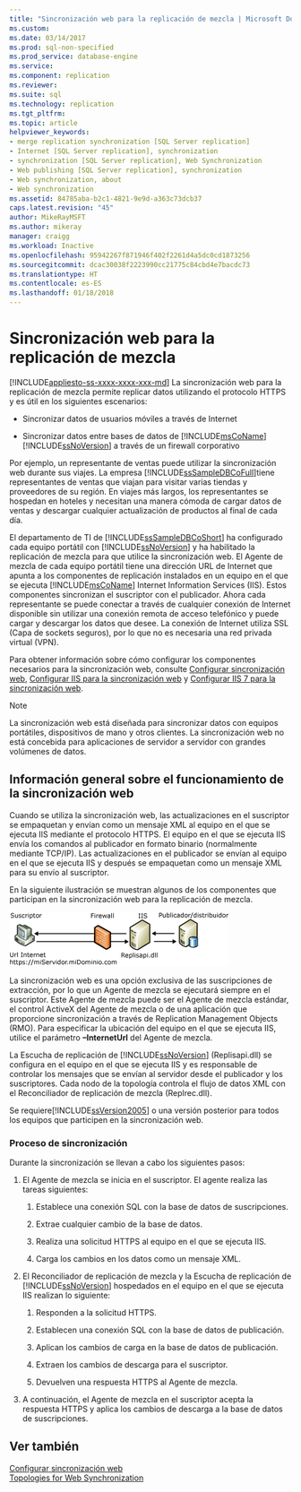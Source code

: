 ```yaml
---
title: "Sincronización web para la replicación de mezcla | Microsoft Docs"
ms.custom: 
ms.date: 03/14/2017
ms.prod: sql-non-specified
ms.prod_service: database-engine
ms.service: 
ms.component: replication
ms.reviewer: 
ms.suite: sql
ms.technology: replication
ms.tgt_pltfrm: 
ms.topic: article
helpviewer_keywords:
- merge replication synchronization [SQL Server replication]
- Internet [SQL Server replication], synchronization
- synchronization [SQL Server replication], Web Synchronization
- Web publishing [SQL Server replication], synchronization
- Web synchronization, about
- Web synchronization
ms.assetid: 84785aba-b2c1-4821-9e9d-a363c73dcb37
caps.latest.revision: "45"
author: MikeRayMSFT
ms.author: mikeray
manager: craigg
ms.workload: Inactive
ms.openlocfilehash: 95942267f871946f402f2261d4a5dc0cd1873256
ms.sourcegitcommit: dcac30038f2223990cc21775c84cbd4e7bacdc73
ms.translationtype: HT
ms.contentlocale: es-ES
ms.lasthandoff: 01/18/2018
---
```

# <a name="web-synchronization-for-merge-replication"></a>Sincronización web para la replicación de mezcla
[!INCLUDE[appliesto-ss-xxxx-xxxx-xxx-md](../../includes/appliesto-ss-xxxx-xxxx-xxx-md.md)] La sincronización web para la replicación de mezcla permite replicar datos utilizando el protocolo HTTPS y es útil en los siguientes escenarios:  
  
-   Sincronizar datos de usuarios móviles a través de Internet  
  
-   Sincronizar datos entre bases de datos de [!INCLUDE[msCoName](../../includes/msconame-md.md)] [!INCLUDE[ssNoVersion](../../includes/ssnoversion-md.md)] a través de un firewall corporativo  
  
 Por ejemplo, un representante de ventas puede utilizar la sincronización web durante sus viajes. La empresa [!INCLUDE[ssSampleDBCoFull](../../includes/sssampledbcofull-md.md)]tiene representantes de ventas que viajan para visitar varias tiendas y proveedores de su región. En viajes más largos, los representantes se hospedan en hoteles y necesitan una manera cómoda de cargar datos de ventas y descargar cualquier actualización de productos al final de cada día.  
  
 El departamento de TI de [!INCLUDE[ssSampleDBCoShort](../../includes/sssampledbcoshort-md.md)] ha configurado cada equipo portátil con [!INCLUDE[ssNoVersion](../../includes/ssnoversion-md.md)] y ha habilitado la replicación de mezcla para que utilice la sincronización web. El Agente de mezcla de cada equipo portátil tiene una dirección URL de Internet que apunta a los componentes de replicación instalados en un equipo en el que se ejecuta [!INCLUDE[msCoName](../../includes/msconame-md.md)] Internet Information Services (IIS). Estos componentes sincronizan el suscriptor con el publicador. Ahora cada representante se puede conectar a través de cualquier conexión de Internet disponible sin utilizar una conexión remota de acceso telefónico y puede cargar y descargar los datos que desee. La conexión de Internet utiliza SSL (Capa de sockets seguros), por lo que no es necesaria una red privada virtual (VPN).  
  
 Para obtener información sobre cómo configurar los componentes necesarios para la sincronización web, consulte [Configurar sincronización web](../../relational-databases/replication/configure-web-synchronization.md), [Configurar IIS para la sincronización web](../../relational-databases/replication/configure-iis-for-web-synchronization.md) y [Configurar IIS 7 para la sincronización web](../../relational-databases/replication/configure-iis-7-for-web-synchronization.md).  
  
> [!NOTE]  
>  La sincronización web está diseñada para sincronizar datos con equipos portátiles, dispositivos de mano y otros clientes. La sincronización web no está concebida para aplicaciones de servidor a servidor con grandes volúmenes de datos.  
  
## <a name="overview-of-how-web-synchronization-works"></a>Información general sobre el funcionamiento de la sincronización web  
 Cuando se utiliza la sincronización web, las actualizaciones en el suscriptor se empaquetan y envían como un mensaje XML al equipo en el que se ejecuta IIS mediante el protocolo HTTPS. El equipo en el que se ejecuta IIS envía los comandos al publicador en formato binario (normalmente mediante TCP/IP). Las actualizaciones en el publicador se envían al equipo en el que se ejecuta IIS y después se empaquetan como un mensaje XML para su envío al suscriptor.  
  
 En la siguiente ilustración se muestran algunos de los componentes que participan en la sincronización web para la replicación de mezcla.  
  
 ![Flujo de datos y componentes de la sincronización web](../../relational-databases/replication/media/web-sync01.gif "Flujo de datos y componentes de la sincronización web")  
  
 La sincronización web es una opción exclusiva de las suscripciones de extracción, por lo que un Agente de mezcla se ejecutará siempre en el suscriptor. Este Agente de mezcla puede ser el Agente de mezcla estándar, el control ActiveX del Agente de mezcla o de una aplicación que proporcione sincronización a través de Replication Management Objects (RMO). Para especificar la ubicación del equipo en el que se ejecuta IIS, utilice el parámetro **–InternetUrl** del Agente de mezcla.  
  
 La Escucha de replicación de [!INCLUDE[ssNoVersion](../../includes/ssnoversion-md.md)] (Replisapi.dll) se configura en el equipo en el que se ejecuta IIS y es responsable de controlar los mensajes que se envían al servidor desde el publicador y los suscriptores. Cada nodo de la topología controla el flujo de datos XML con el Reconciliador de replicación de mezcla (Replrec.dll).  
  
 Se requiere[!INCLUDE[ssVersion2005](../../includes/ssversion2005-md.md)] o una versión posterior para todos los equipos que participen en la sincronización web.  
  
### <a name="synchronization-process"></a>Proceso de sincronización  
 Durante la sincronización se llevan a cabo los siguientes pasos:  
  
1.  El Agente de mezcla se inicia en el suscriptor. El agente realiza las tareas siguientes:  
  
    1.  Establece una conexión SQL con la base de datos de suscripciones.  
  
    2.  Extrae cualquier cambio de la base de datos.  
  
    3.  Realiza una solicitud HTTPS al equipo en el que se ejecuta IIS.  
  
    4.  Carga los cambios en los datos como un mensaje XML.  
  
2.  El Reconciliador de replicación de mezcla y la Escucha de replicación de [!INCLUDE[ssNoVersion](../../includes/ssnoversion-md.md)] hospedados en el equipo en el que se ejecuta IIS realizan lo siguiente:  
  
    1.  Responden a la solicitud HTTPS.  
  
    2.  Establecen una conexión SQL con la base de datos de publicación.  
  
    3.  Aplican los cambios de carga en la base de datos de publicación.  
  
    4.  Extraen los cambios de descarga para el suscriptor.  
  
    5.  Devuelven una respuesta HTTPS al Agente de mezcla.  
  
3.  A continuación, el Agente de mezcla en el suscriptor acepta la respuesta HTTPS y aplica los cambios de descarga a la base de datos de suscripciones.  
  
## <a name="see-also"></a>Ver también  
 [Configurar sincronización web](../../relational-databases/replication/configure-web-synchronization.md)   
 [Topologies for Web Synchronization](../../relational-databases/replication/topologies-for-web-synchronization.md)  
  
  
